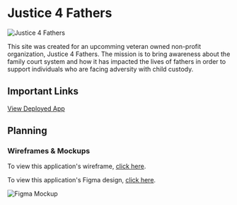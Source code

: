 # Justice 4 Fathers

![Justice 4 Fathers](https://i.imgur.com/b00FH3K.jpg "Justice 4 Fathers")

This site was created for an upcomming veteran owned non-profit organization, Justice 4 Fathers. The mission is to bring awareness about the family court system and how it has impacted the lives of fathers in order to support individuals who are facing adversity with child custody.

## Important Links

[View Deployed App](https://alinavoey.github.io/justice4fathers/)

## Planning

### Wireframes & Mockups
To view this application's wireframe, [click here](https://i.imgur.com/boRTxfT.jpg).

To view this application's Figma design, [click here](https://www.figma.com/file/KnIa5bai7RQCM7XsG5Ncwt/J4F?node-id=0%3A1). 

![Figma Mockup](https://i.imgur.com/TbQ83Dv.jpg "Figma Mockup")

